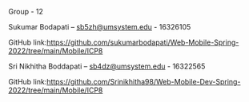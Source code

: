 Group - 12


Sukumar Bodapati – sb5zh@umsystem.edu - 16326105

GitHub link:https://github.com/sukumarbodapati/Web-Mobile-Spring-2022/tree/main/Mobile/ICP8


Sri Nikhitha Boddapati – sb4dz@umsystem.edu - 16322565

GitHub link:https://github.com/Srinikhitha98/Web-Mobile-Dev-Spring-2022/tree/main/Mobile/ICP8
